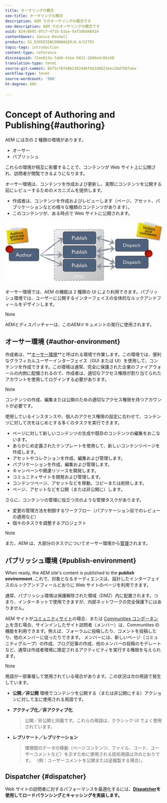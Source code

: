 ```yaml
---
title: オーサリングの概念
seo-title: オーサリングの概念
description: AEM でのオーサリングの概念です
seo-description: AEM でのオーサリングの概念です
uuid: 824c8b91-07c7-471b-b3aa-5a73d6d48414
contentOwner: Janice Kendall
products: SG_EXPERIENCEMANAGER/6.4/SITES
topic-tags: introduction
content-type: reference
discoiquuid: 72ee013a-7a60-41ee-9421-2846e4c6bc68
translation-type: tm+mt
source-git-commit: 8b75cf8fd862302446fbb3d8823eec2bd708febe
workflow-type: tm+mt
source-wordcount: '566'
ht-degree: 80%

---
```



# Concept of Authoring and Publishing{#authoring}

AEM には次の 2 種類の環境があります。

* オーサー
* パブリッシュ

これらの環境が相互に影響することで、コンテンツが Web サイト上に公開され、訪問者が閲覧できるようになります。

オーサー環境は、コンテンツを作成および更新し、実際にコンテンツを公開する前にレビューするためのメカニズムを提供します。

* 作成者は、コンテンツを作成およびレビューします（ページ、アセット、パブリケーションなどの様々な種類のコンテンツがあります）。
* このコンテンツが、ある時点で Web サイトに公開されます。

![chlimage_1-289](assets/chlimage_1-289.png)

オーサー環境では、AEM の機能は 2 種類の UI により利用できます。パブリッシュ環境では、ユーザーに公開するインターフェイスの全体的なルックアンドフィールをデザインします。

>[!NOTE]
>
>AEMとディスパッチャーは、このAEMドキュメントの発行に使用されます。

## オーサー環境 {#author-environment}

作成者は、**[オーサー環境](/help/sites-authoring/home.md)**と呼ばれる環境で作業します。この環境では、便利なグラフィカルユーザーインターフェイス（GUI または UI）を使用して、コンテンツを作成できます。この環境は通常、完全に保護された企業のファイアウォールの内側に配備されるので、作成者は、適切なアクセス権限が割り当てられたアカウントを使用してログインする必要があります。

>[!NOTE]
>
>コンテンツの作成、編集または公開のための適切なアクセス権限を持つアカウントが必要です。

使用しているインスタンスや、個人のアクセス権限の設定に合わせて、コンテンツに対して次をはじめとする多くのタスクを実行できます。

* ページに対して新しいコンテンツの生成や既存のコンテンツの編集をおこないます。
* あらかじめ定義されたテンプレートを使用して、新しいコンテンツページを作成します。
* アセットやコレクションを作成、編集および管理します。
* パブリケーションを作成、編集および管理します。
* キャンペーンや関連リソースを開発します。
* コミュニティサイトを開発および管理します。
* コンテンツページ、アセットなどを移動、コピーまたは削除します。
* ページ、アセットなどを公開（または非公開に）します。

さらに、コンテンツの管理に役立つ次のような管理タスクがあります。

* 変更の管理方法を制御するワークフロー（パブリケーション前でのレビューの適用など）
* 個々のタスクを調整するプロジェクト

>[!NOTE]
>
>また、AEM は、大部分のタスクについてオーサー環境から[管理](/help/sites-administering/home.md)されます。

## パブリッシュ環境 {#publish-environment}

When ready, the AEM site&#39;s content is published to the **publish environment**. これで、対象となるオーディエンスは、設計したインターフェイスのルックアンドフィールどおりに Web サイトのページを利用できます。

通常、パブリッシュ環境は保護解除された領域（DMZ）内に配置されます。つまり、インターネットで使用できますが、内部ネットワークの完全保護下にはありません。

AEM サイトが[コミュニティサイト](/help/communities/overview.md)の場合、または [Communities コンポーネント](/help/communities/author-communities.md)を含む場合、サインインしたサイト訪問者（メンバー）は、Communities の機能を利用できます。例えば、フォーラムに投稿したり、コメントを投稿したり、他のメンバーに従ったりできます。 メンバーには、新しいページ（コミュニティグループ）の作成、ブログ記事の作成、他のメンバーの投稿のモデレートなど、通常は作成者環境に限定されるアクティビティを実行する権限を与えられます。

>[!NOTE]
>
>用語が一部重複して使用されている場合があります。この状況は次の用語で発生しています。
>
>* **公開／非公開**
   >  環境でコンテンツを公開する（または非公開にする）アクションに対して主に使用される用語です。
   >
   >
* **アクティブ化／非アクティブ化**
   >  公開／非公開と同義です。これらの用語は、クラシック UI でよく使用されています。
   >
   >
* **レプリケート／レプリケーション**
   >  環境間のデータの移動（ページコンテンツ、ファイル、コード、ユーザーコメントなど）を示すために使用される技術用語は次のとおりです。 （例：ユーザーコメントを公開または逆複製する場合）。
>



## Dispatcher {#dispatcher}

Web サイトの訪問者に対するパフォーマンスを最適化するには、**[Dispatcher](https://helpx.adobe.com/experience-manager/dispatcher/user-guide.html)を使用してロードバランシングとキャッシングを実装します。**
